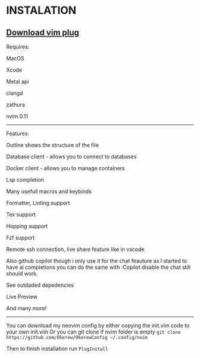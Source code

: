 # INSTALATION
[Download vim plug](https://github.com/junegunn/vim-plug)
--------------------------------------------------------

Requires: 

MacOS

Xcode 

Metal api

clangd 

zathura

nvim 0.11


----- 

Features:

Outline shows the structure of the file

Database client - allows you to connect to databases

Docker client - allows you to manage containers

Lsp completion

Many usefull macros and keybinds

Formatter, Linting support

Tex support

Hopping support

Fzf support

Remote ssh connection, live share feature like in vscode 

Also github copilot though i only use it for the chat feauture as I started to have ai completions you can do the same with :Copilot disable the chat still should work.

See outdaded depedencies 

Live Preview

And many more!

----

You can download my neovim config by either copying the init.vim code to your own init.vim
Or you can git clone if nvim folder is empty `git clone https://github.com/Okerew/OkerewConfig ~/.config/nvim`

Then to finish installation run `PlugInstall`
